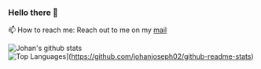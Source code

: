 <!--
**johanjoseph02/johanjoseph02** is a ✨ _special_ ✨ repository because its `README.md` (this file) appears on your GitHub profile.

Here are some ideas to get you started:

- 🔭 I’m currently working on ...
- 🌱 I’m currently learning ...
- 👯 I’m looking to collaborate on ...
- 🤔 I’m looking for help with ...
- 💬 Ask me about ...
- 📫 How to reach me: ...
- 😄 Pronouns: ...
- ⚡ Fun fact: ...
-->

### Hello there 👋

<!--Here are some ideas to get you started: -->
📫 How to reach me: Reach out to me on my [mail](johanmathewjoseph@gmail.com)

![Johan's github stats](https://github-readme-stats.vercel.app/api?username=johanjoseph02&show_icons=true&theme=radical&count_private=true)</br>
![Top Languages](https://github-readme-stats.vercel.app/api/top-langs/?username=johanjoseph02&theme=radical)](https://github.com/johanjoseph02/github-readme-stats)
